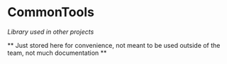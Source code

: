 CommonTools
===================
*Library used in other projects*

** Just stored here for convenience, not meant to be used outside of the team, not much documentation **
